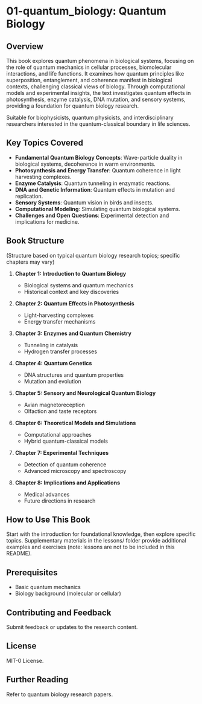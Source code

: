 # 01-quantum_biology: Quantum Biology

## Overview

This book explores quantum phenomena in biological systems, focusing on the role of quantum mechanics in cellular processes, biomolecular interactions, and life functions. It examines how quantum principles like superposition, entanglement, and coherence manifest in biological contexts, challenging classical views of biology. Through computational models and experimental insights, the text investigates quantum effects in photosynthesis, enzyme catalysis, DNA mutation, and sensory systems, providing a foundation for quantum biology research.

Suitable for biophysicists, quantum physicists, and interdisciplinary researchers interested in the quantum-classical boundary in life sciences.

## Key Topics Covered

- **Fundamental Quantum Biology Concepts**: Wave-particle duality in biological systems, decoherence in warm environments.
- **Photosynthesis and Energy Transfer**: Quantum coherence in light harvesting complexes.
- **Enzyme Catalysis**: Quantum tunneling in enzymatic reactions.
- **DNA and Genetic Information**: Quantum effects in mutation and replication.
- **Sensory Systems**: Quantum vision in birds and insects.
- **Computational Modeling**: Simulating quantum biological systems.
- **Challenges and Open Questions**: Experimental detection and implications for medicine.

## Book Structure

(Structure based on typical quantum biology research topics; specific chapters may vary)

1. **Chapter 1: Introduction to Quantum Biology**
   - Biological systems and quantum mechanics
   - Historical context and key discoveries

2. **Chapter 2: Quantum Effects in Photosynthesis**
   - Light-harvesting complexes
   - Energy transfer mechanisms

3. **Chapter 3: Enzymes and Quantum Chemistry**
   - Tunneling in catalysis
   - Hydrogen transfer processes

4. **Chapter 4: Quantum Genetics**
   - DNA structures and quantum properties
   - Mutation and evolution

5. **Chapter 5: Sensory and Neurological Quantum Biology**
   - Avian magnetoreception
   - Olfaction and taste receptors

6. **Chapter 6: Theoretical Models and Simulations**
   - Computational approaches
   - Hybrid quantum-classical models

7. **Chapter 7: Experimental Techniques**
   - Detection of quantum coherence
   - Advanced microscopy and spectroscopy

8. **Chapter 8: Implications and Applications**
   - Medical advances
   - Future directions in research

## How to Use This Book

Start with the introduction for foundational knowledge, then explore specific topics. Supplementary materials in the lessons/ folder provide additional examples and exercises (note: lessons are not to be included in this README).

## Prerequisites

- Basic quantum mechanics
- Biology background (molecular or cellular)

## Contributing and Feedback

Submit feedback or updates to the research content.

## License

MIT-0 License.

## Further Reading

Refer to quantum biology research papers.